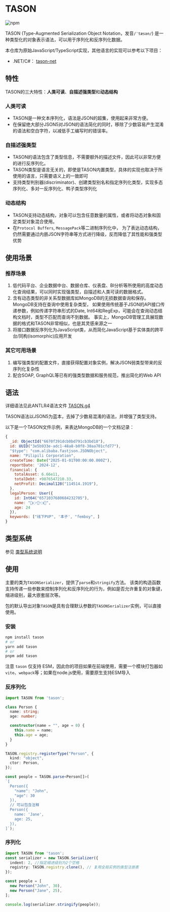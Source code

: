 # TASON

![npm](https://img.shields.io/npm/v/tason?color=green)

TASON (Type-Augmented Serialization Object Notation，发音`/ˈtæsən/`) 是一种类型化的对象表示语法，可以用于序列化和反序列化数据。

本仓库为原始JavaScript/TypeScript实现，其他语言的实现可以参考以下项目：
* .NET/C#： [tason-net](https://github.com/SwingCosmic/tason-net)

## 特性

TASON的三大特性：**人类可读**、**自描述强类型**和**动态结构**

### 人类可读
* TASON是一种文本序列化，语法是JSON的超集，使用起来非常方便。
* 在保留绝大部分JSON5对JSON的语法简化的同时，移除了少数容易产生混淆的语法和空白字符，以减低手工编写时的错误率。

### 自描述强类型
* TASON的语法包含了类型信息，不需要额外的描述文件，因此可以非常方便的进行反序列化。
* TASON类型是语言无关的，即使是TASON内置类型，具体的实现也取决于所使用的语言，只需要语义上的一致即可
* 支持类型判别器(discriminator)、创建类型别名和指定序列化类型，实现多态序列化、多对一反序列化、鸭子类型序列化

### 动态结构
* TASON支持动态结构，对象可以包含任意数量的属性，或者将动态对象和固定类型对象混合使用。
* 在`Protocol Buffers`, `MessagePack`等二进制序列化中，
为了表达动态结构，仍然需要通过内嵌JSON字符串等方式进行降级，反而降低了其性能和强类型优势


## 使用场景

### 推荐场景

1. 低代码平台、企业数据中台、数据仓库、仪表盘、BI分析等所使用的高度动态化查询结果，可以同时实现强类型，自描述和人类可读的数据格式。
2. 含有动态类型的非关系型数据库如MongoDB的无损数据查询和保存。MongoDB支持在查询中使用复杂类型，
如果使用传统基于JSON的API接口传递参数，例如传递字符串形式的Date, Int64和RegExp，可能会在查询动态结构文档时，类型不匹配而查询不到数据。
事实上，MongoDB管理工具展现数据的格式和TASON非常相似，也是其灵感来源之一
3. 将接口数据反序列化为JavaScript类，从而简化JavaScript基于实体类的跨平台/同构(isomorphic)应用开发

### 其它可用场景

1. 编写强类型的配置文件，直接获得配置对象实例，解决JSON弱类型带来的反序列化复杂性
2. 配合SOAP, GraphQL等已有的强类型数据和服务规范，推出简化的Web API

## 语法

详细语法见此ANTLR4语法文件 [TASON.g4](src/grammar/TASON.g4)

TASON语法以JSON5为蓝本，去掉了少数易混淆的语法，并增强了类型支持。

以下是一个TASON文件示例，来表达MongoDB的一个文档记录：

```javascript
{
  _id: ObjectId("6670f391dcb0bd791cb3bd18"),
  id: UUID("3e5b933e-adc1-48a8-b0f8-30aa701cfd77"),
  "$type": "com.alibaba.fastjson.JSONObject",
  name: "Pilipili Corporation",
  createTime: Date("2025-01-01T00:00:00.000Z"),
  reportDate: '2024-12',
  financial: {
    totalAsset: 6.66e11,
    totalDebt: +9876547210.33,
    netProfit: Decimal128("114514.1919"),
  },
  legalPerson: User({
    id: Int64("6571037680684232705"),
    name: "🤣👉🤡👈🤣",
    age: 24
  }),
  keywords: ["线下PVP", '本子', "femboy", ]
}
```

## 类型系统

参见 [类型系统说明](docs/type-system.md)

## 使用

主要的类为`TASONSerializer`，提供了`parse`和`stringify`方法。
该类的构造函数支持传递一些参数来控制序列化和反序列化的行为，例如是否允许重复的对象键，缩进级别，最大嵌套层次等。

包的默认导出对象`TASON`是具有合理默认参数的`TASONSerializer`实例，可以直接使用。

### 安装

```bash
npm install tason
# or
yarn add tason
# or
pnpm add tason
```

注意 `tason` 仅支持 ESM，因此你的项目如果在前端使用，需要一个模块打包器如 `vite`、`webpack`等；如果在node.js使用，需要原生支持ESM导入

### 反序列化

```typescript
import TASON from 'tason';

class Person {
  name: string;
  age: number;

  constructor(name = "", age = 0) {
    this.name = name;
    this.age = age;
  }
}

TASON.registry.registerType("Person", {
  kind: "object",
  ctor: Person,
});

const people = TASON.parse<Person[]>(
`[
  Person({
    "name": "John",
    "age": 30
  }),
  // 可以包含注释
  Person({
    name: 'Jane',
    age: 25,
  }),
]`);

```

### 序列化

```typescript
import TASON from 'tason';
const serializer = new TASON.Serializer({
  indent: 2, //指定缩进级别为2个空格
  registry: TASON.registry.clone(), // 复用全局实例的类型注册表
});

const people = [
  new Person("John", 30),
  new Person("Jane", 25),
];

console.log(serializer.stringify(people));

```
